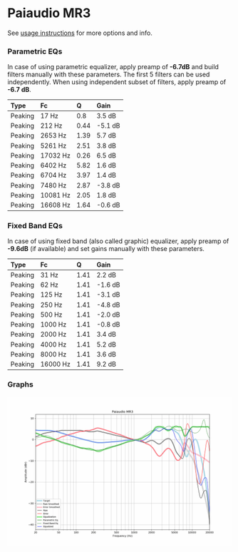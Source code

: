 # Paiaudio MR3
See [usage instructions](https://github.com/jaakkopasanen/AutoEq#usage) for more options and info.

### Parametric EQs
In case of using parametric equalizer, apply preamp of **-6.7dB** and build filters manually
with these parameters. The first 5 filters can be used independently.
When using independent subset of filters, apply preamp of **-6.7 dB**.

| Type    | Fc       |    Q | Gain    |
|:--------|:---------|:-----|:--------|
| Peaking | 17 Hz    | 0.8  | 3.5 dB  |
| Peaking | 212 Hz   | 0.44 | -5.1 dB |
| Peaking | 2653 Hz  | 1.39 | 5.7 dB  |
| Peaking | 5261 Hz  | 2.51 | 3.8 dB  |
| Peaking | 17032 Hz | 0.26 | 6.5 dB  |
| Peaking | 6402 Hz  | 5.82 | 1.6 dB  |
| Peaking | 6704 Hz  | 3.97 | 1.4 dB  |
| Peaking | 7480 Hz  | 2.87 | -3.8 dB |
| Peaking | 10081 Hz | 2.05 | 1.8 dB  |
| Peaking | 16608 Hz | 1.64 | -0.6 dB |

### Fixed Band EQs
In case of using fixed band (also called graphic) equalizer, apply preamp of **-9.6dB**
(if available) and set gains manually with these parameters.

| Type    | Fc       |    Q | Gain    |
|:--------|:---------|:-----|:--------|
| Peaking | 31 Hz    | 1.41 | 2.2 dB  |
| Peaking | 62 Hz    | 1.41 | -1.6 dB |
| Peaking | 125 Hz   | 1.41 | -3.1 dB |
| Peaking | 250 Hz   | 1.41 | -4.8 dB |
| Peaking | 500 Hz   | 1.41 | -2.0 dB |
| Peaking | 1000 Hz  | 1.41 | -0.8 dB |
| Peaking | 2000 Hz  | 1.41 | 3.4 dB  |
| Peaking | 4000 Hz  | 1.41 | 5.2 dB  |
| Peaking | 8000 Hz  | 1.41 | 3.6 dB  |
| Peaking | 16000 Hz | 1.41 | 9.2 dB  |

### Graphs
![](./Paiaudio%20MR3.png)
